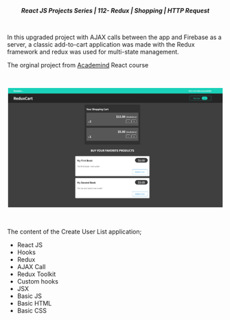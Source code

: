 **_<center>React JS Projects Series | 112- Redux | Shopping | HTTP Request </center>_**

<br>

In this upgraded project with AJAX calls between the app and Firebase as a server, a classic add-to-cart application was made with the Redux framework and redux was used for multi-state management.

The orginal project from [Academind](https://github.com/academind) React course

<br>

<p align="center">
  <img width="500" src="src\img\App.png">
  <br>
</p>
<br>

The content of the Create User List application;

- React JS
- Hooks
- Redux
- AJAX Call
- Redux Toolkit
- Custom hooks
- JSX
- Basic JS
- Basic HTML
- Basic CSS
